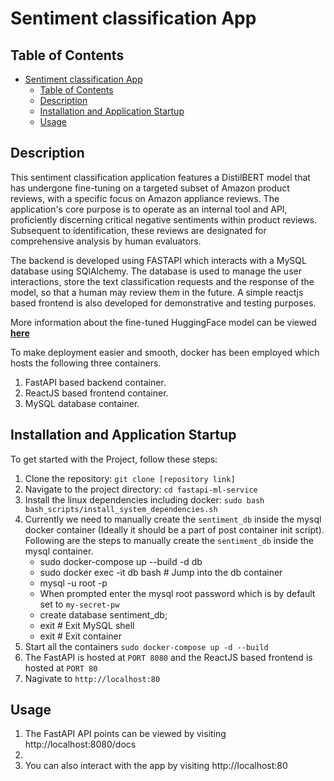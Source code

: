 # Sentiment classification App

## Table of Contents

- [Sentiment classification App](#sentiment-classification-app)
  - [Table of Contents](#table-of-contents)
  - [Description](#description)
  - [Installation and Application Startup](#installation-and-application-startup)
  - [Usage](#usage)


## Description

This sentiment classification application features a DistilBERT model that has undergone fine-tuning on a targeted subset of Amazon product reviews, with a specific focus on Amazon appliance reviews. The application's core purpose is to operate as an internal tool and API, proficiently discerning critical negative sentiments within product reviews. Subsequent to identification, these reviews are designated for comprehensive analysis by human evaluators.

The backend is developed using FASTAPI which interacts with a MySQL database using SQlAlchemy. The database is used to manage the user interactions, store the text classification requests and the response of the model, so that a human may review them in the future. A simple reactjs based frontend is also developed for demonstrative and testing purposes.

More information about the fine-tuned HuggingFace model can be viewed **[here](https://huggingface.co/m-aamir95/finetuning-sentiment-classification-model-with-amazon-appliances-data)**

To make deployment easier and smooth, docker has been employed which hosts the following three containers.

1. FastAPI based backend container.
2. ReactJS based frontend container.
3. MySQL database container.


## Installation and Application Startup

To get started with the Project, follow these steps:

1. Clone the repository: `git clone [repository link]`
2. Navigate to the project directory: `cd fastapi-ml-service`
3. Install the linux dependencies including docker: `sudo bash bash_scripts/install_system_dependencies.sh`
4. Currently we need to manually create the `sentiment_db` inside the mysql docker container (Ideally it should be a part of post container init script). Following are the steps to manually create the `sentiment_db` inside the mysql container.
   *  sudo docker-compose up --build -d db
   *  sudo docker exec -it db bash # Jump into the db container
   *  mysql -u root -p
   *  When prompted enter the mysql root password which is by default set to `my-secret-pw`
   *  create database sentiment_db;
   *  exit # Exit MySQL shell
   *  exit # Exit container
5. Start all the containers `sudo docker-compose up -d --build`
6. The FastAPI is hosted at `PORT 8080` and the ReactJS based frontend is hosted at `PORT 80`
7. Nagivate to `http://localhost:80`

## Usage

1. The FastAPI API points can be viewed by visiting http://localhost:8080/docs
2. 
3. You can also interact with the app by visiting http://localhost:80 